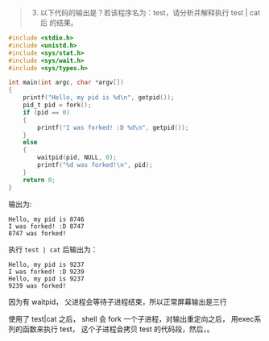 > 3. 以下代码的输出是？若该程序名为：test，请分析并解释执行 test | cat 后 的结果。

```c
#include <stdio.h>
#include <unistd.h>
#include <sys/stat.h>
#include <sys/wait.h>
#include <sys/types.h>

int main(int argc, char *argv[])
{
    printf("Hello, my pid is %d\n", getpid());
    pid_t pid = fork();
    if (pid == 0)
    {
        printf("I was forked! :D %d\n", getpid());
    }
    else
    {
        waitpid(pid, NULL, 0);
        printf("%d was forked!\n", pid);
    }
    return 0;
}

```

输出为:

```
Hello, my pid is 8746
I was forked! :D 8747
8747 was forked!
```

执行 `test | cat` 后输出为：

```
Hello, my pid is 9237
I was forked! :D 9239
Hello, my pid is 9237
9239 was forked!
```

因为有 waitpid， 父进程会等待子进程结束，所以正常屏幕输出是三行

使用了 test|cat 之后， shell 会 fork 一个子进程，对输出重定向之后， 用exec系列的函数来执行 test， 这个子进程会拷贝 test 的代码段，然后，。